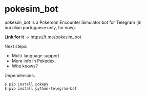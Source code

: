 # pokesim_bot

pokesim_bot is a Pokemon Encounter Simulator bot for Telegram (in brazilian portuguese only, for now).

**Link for it** -> https://t.me/pokesim_bot


Next steps:
* Multi-language support.
* More info in Pokedex.
* Who knows?


Dependencies:

```
$ pip install pokepy
$ pip install python-telegram-bot
```

